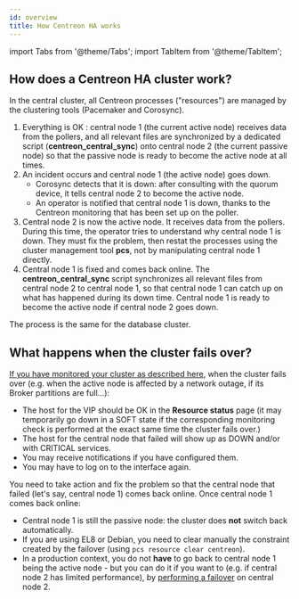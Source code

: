 ```yaml
---
id: overview
title: How Centreon HA works
---
```

import Tabs from '@theme/Tabs';
import TabItem from '@theme/TabItem';

## How does a Centreon HA cluster work?

In the central cluster, all Centreon processes ("resources") are managed by the clustering tools (Pacemaker and Corosync).

1. Everything is OK : central node 1 (the current active node) receives data from the pollers, and all relevant files are synchronized by a dedicated script  (**centreon_central_sync**) onto central node 2 (the current passive node) so that the passive node is ready to become the active node at all times.
2. An incident occurs and central node 1 (the active node) goes down.
   - Corosync detects that it is down: after consulting with the quorum device, it tells central node 2 to become the active node.
   - An operator is notified that central node 1 is down, thanks to the Centreon monitoring that has been set up on the poller.
3. Central node 2 is now the active node. It receives data from the pollers. During this time, the operator tries to understand why central node 1 is down. They must fix the problem, then restat the processes using the cluster management tool **pcs**, not by manipulating central node 1 directly.
4. Central node 1 is fixed and comes back online. The **centreon_central_sync** script synchronizes all relevant files from central node 2 to central node 1, so that central node 1 can catch up on what has happened during its down time. Central node 1 is ready to become the active node if central node 2 goes down.

The process is the same for the database cluster.

## What happens when the cluster fails over?

[If you have monitored your cluster as described here](../../administration/centreon-ha/monitoring-guide.md), when the cluster fails over (e.g. when the active node is affected by a network outage, if its Broker partitions are full...):

* The host for the VIP should be OK in the **Resource status** page (it may temporarily go down in a SOFT state if the corresponding monitoring check is performed at the exact same time the cluster fails over.)
* The host for the central node that failed will show up as DOWN and/or with CRITICAL services.
* You may receive notifications if you have configured them.
* You may have to log on to the interface again.

You need to take action and fix the problem so that the central node that failed (let's say, central node 1) comes back online. Once central node 1 comes back online:

* Central node 1 is still the passive node: the cluster does **not** switch back automatically.
* If you are using EL8 or Debian, you need to clear manually the constraint created by the failover (using `pcs resource clear centreon`).
* In a production context, you do not **have** to go back to central node 1 being the active node - but you can do it if you want to (e.g. if central node 2 has limited performance), by [performing a failover](../../administration/centreon-ha/operating-guide.md#how-to-perform-a-manual-failover) on central node 2.

